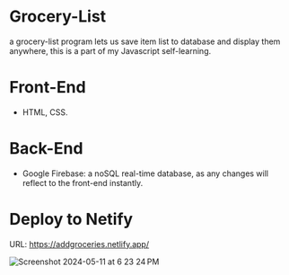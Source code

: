 # Grocery-List 

a grocery-list program lets us save item list to database and display them anywhere, this is a part of my Javascript self-learning.

# Front-End

- HTML, CSS.

# Back-End

- Google Firebase: a noSQL real-time database, as any changes will reflect to the front-end instantly.

# Deploy to Netify

URL: https://addgroceries.netlify.app/

![Screenshot 2024-05-11 at 6 23 24 PM](https://github.com/mengtongsrean/Grocery-List/assets/117432545/1965d81d-f311-42f4-afa5-7d1752699a55)

